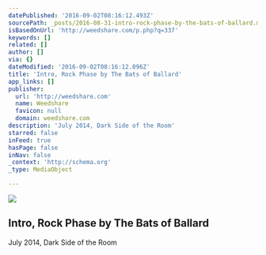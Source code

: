 ```yaml
---
datePublished: '2016-09-02T08:16:12.493Z'
sourcePath: _posts/2016-08-31-intro-rock-phase-by-the-bats-of-ballard.md
isBasedOnUrl: 'http://weedshare.com/p.php?q=337'
keywords: []
related: []
author: []
via: {}
dateModified: '2016-09-02T08:16:12.096Z'
title: 'Intro, Rock Phase by The Bats of Ballard'
app_links: []
publisher:
  url: 'http://weedshare.com'
  name: Weedshare
  favicon: null
  domain: weedshare.com
description: 'July 2014, Dark Side of the Room'
starred: false
inFeed: true
hasPage: false
inNav: false
_context: 'http://schema.org'
_type: MediaObject

---
```

<article style=""><img src="https://imgflo.herokuapp.com/graph/2b2431f8e7ba7b0/332660a3d4fe5f5b798d0af6d9640106/noop.png?input=http%3A%2F%2Fweedshare.com%2Fuploads%2F5%2Fintro-rockphase-cover.png" /><h1>Intro, Rock Phase by The Bats of Ballard</h1><p>July 2014, Dark Side of the Room</p></article>